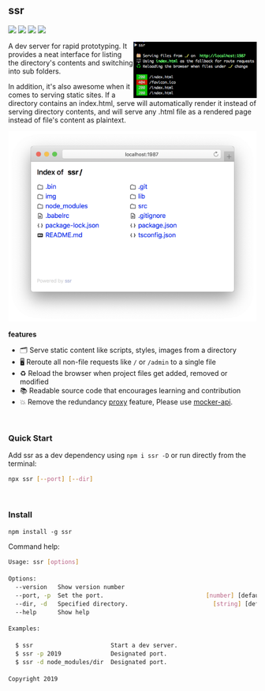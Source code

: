 ssr
---

[![](https://img.shields.io/github/issues/jaywcjlove/ssr.svg)](https://github.com/jaywcjlove/ssr/issues) [![](https://img.shields.io/github/forks/jaywcjlove/ssr.svg)](https://github.com/jaywcjlove/ssr/network) [![](https://img.shields.io/github/stars/jaywcjlove/ssr.svg)](https://github.com/jaywcjlove/ssr/stargazers) [![](https://img.shields.io/github/release/jaywcjlove/ssr.svg)](https://github.com/jaywcjlove/ssr/releases)

<img align="right" width="250" src="./img/ssr.png">

A dev server for rapid prototyping. It provides a neat interface for listing the directory's contents and switching into sub folders.

In addition, it's also awesome when it comes to serving static sites. If a directory contains an index.html, serve will automatically render it instead of serving directory contents, and will serve any .html file as a rendered page instead of file's content as plaintext.

<img src="./img/ssr-safari.png">

**features**

- 🗂 Serve static content like scripts, styles, images from a directory
- 🖥 Reroute all non-file requests like `/` or `/admin` to a single file
- ♻️ Reload the browser when project files get added, removed or modified
- 📚 Readable source code that encourages learning and contribution
- 💥 Remove the redundancy [proxy](https://github.com/jaywcjlove/mocker-api) feature, Please use [mocker-api](https://github.com/jaywcjlove/mocker-api).

<br />

### Quick Start

Add ssr as a dev dependency using `npm i ssr -D` or run directly from the terminal:

```bash
npx ssr [--port] [--dir]
```

<br />

### Install

```
npm install -g ssr 
```

Command help:

```bash
Usage: ssr [options]

Options:
  --version   Show version number                                      [boolean]
  --port, -p  Set the port.                             [number] [default: 1987]
  --dir, -d   Specified directory.                        [string] [default: ""]
  --help      Show help                                                [boolean]

Examples:

  $ ssr                      Start a dev server.
  $ ssr -p 2019              Designated port.
  $ ssr -d node_modules/dir  Designated port.

Copyright 2019
```

